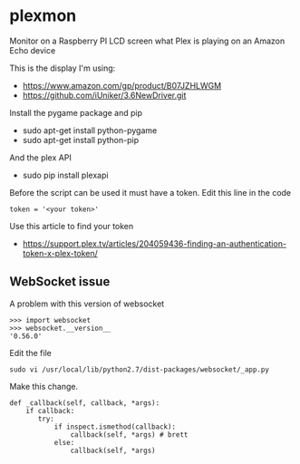 # plexmon
Monitor on a Raspberry PI LCD screen what Plex is playing on an Amazon Echo device

This is the display I'm using:
 * https://www.amazon.com/gp/product/B07JZHLWGM
 * https://github.com/iUniker/3.6NewDriver.git

Install the pygame package and pip
 * sudo apt-get install python-pygame
 * sudo apt-get install python-pip

And the plex API
 * sudo pip install plexapi

Before the script can be used it must have a token.  Edit this line in the code
```
token = '<your token>'
```
Use this article to find your token
 * https://support.plex.tv/articles/204059436-finding-an-authentication-token-x-plex-token/

## WebSocket issue

A problem with this version of websocket
```
>>> import websocket
>>> websocket.__version__
'0.56.0'
```
Edit the file
```
sudo vi /usr/local/lib/python2.7/dist-packages/websocket/_app.py
```
Make this change.
```
def _callback(self, callback, *args):
    if callback:
       try:
           if inspect.ismethod(callback):
               callback(self, *args) # brett
           else:
               callback(self, *args)
```
